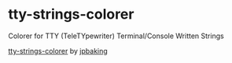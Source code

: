 # tty-strings-colorer

Colorer for TTY (TeleTYpewriter) Terminal/Console Written Strings

[tty-strings-colorer](https://github.com/jpbaking/tty-strings-colorer) by [jpbaking](https://github.com/jpbaking)